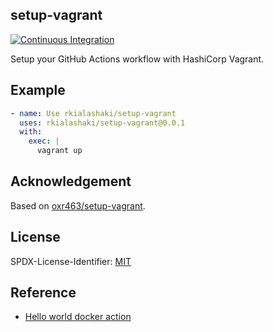 ## setup-vagrant

[![Continuous Integration](https://github.com/oxr463/setup-vagrant/workflows/Continuous%20Integration/badge.svg)](https://github.com/oxr463/setup-vagrant/actions)

Setup your GitHub Actions workflow with HashiCorp Vagrant.

## Example

```yaml
- name: Use rkialashaki/setup-vagrant
  uses: rkialashaki/setup-vagrant@0.0.1
  with:
    exec: |
      vagrant up
```

## Acknowledgement

Based on [oxr463/setup-vagrant](https://github.com/oxr463/setup-vagrant).

## License

SPDX-License-Identifier: [MIT](LICENSE)

## Reference

- [Hello world docker action](https://github.com/actions/hello-world-docker-action)
